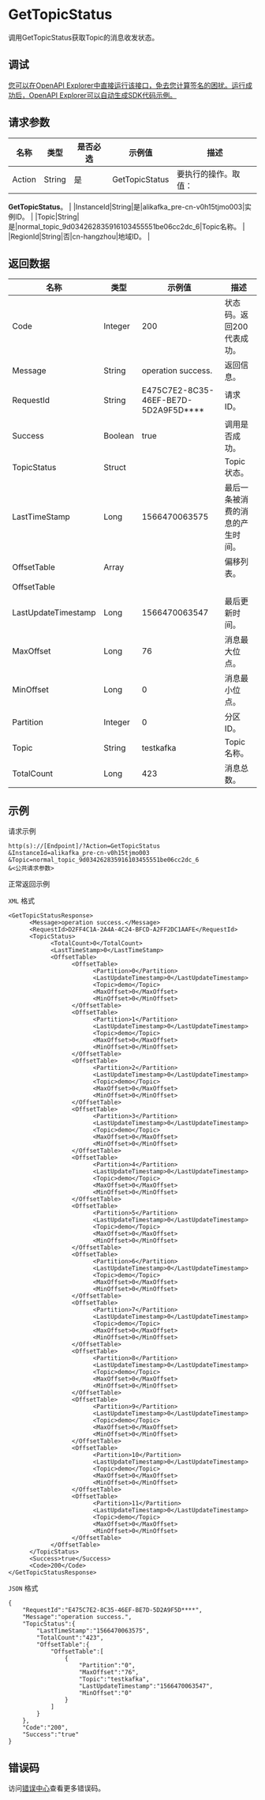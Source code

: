 # GetTopicStatus

调用GetTopicStatus获取Topic的消息收发状态。

## 调试

[您可以在OpenAPI Explorer中直接运行该接口，免去您计算签名的困扰。运行成功后，OpenAPI Explorer可以自动生成SDK代码示例。](https://api.aliyun.com/#product=alikafka&api=GetTopicStatus&type=RPC&version=2019-09-16)

## 请求参数

|名称|类型|是否必选|示例值|描述|
|--|--|----|---|--|
|Action|String|是|GetTopicStatus|要执行的操作。取值：

 **GetTopicStatus**。 |
|InstanceId|String|是|alikafka\_pre-cn-v0h15tjmo003|实例ID。 |
|Topic|String|是|normal\_topic\_9d034262835916103455551be06cc2dc\_6|Topic名称。 |
|RegionId|String|否|cn-hangzhou|地域ID。 |

## 返回数据

|名称|类型|示例值|描述|
|--|--|---|--|
|Code|Integer|200|状态码。返回200代表成功。 |
|Message|String|operation success.|返回信息。 |
|RequestId|String|E475C7E2-8C35-46EF-BE7D-5D2A9F5D\*\*\*\*|请求ID。 |
|Success|Boolean|true|调用是否成功。 |
|TopicStatus|Struct| |Topic状态。 |
|LastTimeStamp|Long|1566470063575|最后一条被消费的消息的产生时间。 |
|OffsetTable|Array| |偏移列表。 |
|OffsetTable| | | |
|LastUpdateTimestamp|Long|1566470063547|最后更新时间。 |
|MaxOffset|Long|76|消息最大位点。 |
|MinOffset|Long|0|消息最小位点。 |
|Partition|Integer|0|分区ID。 |
|Topic|String|testkafka|Topic名称。 |
|TotalCount|Long|423|消息总数。 |

## 示例

请求示例

```
http(s)://[Endpoint]/?Action=GetTopicStatus
&InstanceId=alikafka_pre-cn-v0h15tjmo003
&Topic=normal_topic_9d034262835916103455551be06cc2dc_6
&<公共请求参数>
```

正常返回示例

`XML` 格式

```
<GetTopicStatusResponse>
      <Message>operation success.</Message>
      <RequestId>D2FF4C1A-2A4A-4C24-BFCD-A2FF2DC1AAFE</RequestId>
      <TopicStatus>
            <TotalCount>0</TotalCount>
            <LastTimeStamp>0</LastTimeStamp>
            <OffsetTable>
                  <OffsetTable>
                        <Partition>0</Partition>
                        <LastUpdateTimestamp>0</LastUpdateTimestamp>
                        <Topic>demo</Topic>
                        <MaxOffset>0</MaxOffset>
                        <MinOffset>0</MinOffset>
                  </OffsetTable>
                  <OffsetTable>
                        <Partition>1</Partition>
                        <LastUpdateTimestamp>0</LastUpdateTimestamp>
                        <Topic>demo</Topic>
                        <MaxOffset>0</MaxOffset>
                        <MinOffset>0</MinOffset>
                  </OffsetTable>
                  <OffsetTable>
                        <Partition>2</Partition>
                        <LastUpdateTimestamp>0</LastUpdateTimestamp>
                        <Topic>demo</Topic>
                        <MaxOffset>0</MaxOffset>
                        <MinOffset>0</MinOffset>
                  </OffsetTable>
                  <OffsetTable>
                        <Partition>3</Partition>
                        <LastUpdateTimestamp>0</LastUpdateTimestamp>
                        <Topic>demo</Topic>
                        <MaxOffset>0</MaxOffset>
                        <MinOffset>0</MinOffset>
                  </OffsetTable>
                  <OffsetTable>
                        <Partition>4</Partition>
                        <LastUpdateTimestamp>0</LastUpdateTimestamp>
                        <Topic>demo</Topic>
                        <MaxOffset>0</MaxOffset>
                        <MinOffset>0</MinOffset>
                  </OffsetTable>
                  <OffsetTable>
                        <Partition>5</Partition>
                        <LastUpdateTimestamp>0</LastUpdateTimestamp>
                        <Topic>demo</Topic>
                        <MaxOffset>0</MaxOffset>
                        <MinOffset>0</MinOffset>
                  </OffsetTable>
                  <OffsetTable>
                        <Partition>6</Partition>
                        <LastUpdateTimestamp>0</LastUpdateTimestamp>
                        <Topic>demo</Topic>
                        <MaxOffset>0</MaxOffset>
                        <MinOffset>0</MinOffset>
                  </OffsetTable>
                  <OffsetTable>
                        <Partition>7</Partition>
                        <LastUpdateTimestamp>0</LastUpdateTimestamp>
                        <Topic>demo</Topic>
                        <MaxOffset>0</MaxOffset>
                        <MinOffset>0</MinOffset>
                  </OffsetTable>
                  <OffsetTable>
                        <Partition>8</Partition>
                        <LastUpdateTimestamp>0</LastUpdateTimestamp>
                        <Topic>demo</Topic>
                        <MaxOffset>0</MaxOffset>
                        <MinOffset>0</MinOffset>
                  </OffsetTable>
                  <OffsetTable>
                        <Partition>9</Partition>
                        <LastUpdateTimestamp>0</LastUpdateTimestamp>
                        <Topic>demo</Topic>
                        <MaxOffset>0</MaxOffset>
                        <MinOffset>0</MinOffset>
                  </OffsetTable>
                  <OffsetTable>
                        <Partition>10</Partition>
                        <LastUpdateTimestamp>0</LastUpdateTimestamp>
                        <Topic>demo</Topic>
                        <MaxOffset>0</MaxOffset>
                        <MinOffset>0</MinOffset>
                  </OffsetTable>
                  <OffsetTable>
                        <Partition>11</Partition>
                        <LastUpdateTimestamp>0</LastUpdateTimestamp>
                        <Topic>demo</Topic>
                        <MaxOffset>0</MaxOffset>
                        <MinOffset>0</MinOffset>
                  </OffsetTable>
            </OffsetTable>
      </TopicStatus>
      <Success>true</Success>
      <Code>200</Code>
</GetTopicStatusResponse>
```

`JSON` 格式

```
{
    "RequestId":"E475C7E2-8C35-46EF-BE7D-5D2A9F5D****",
    "Message":"operation success.",
    "TopicStatus":{
        "LastTimeStamp":"1566470063575",
        "TotalCount":"423",
        "OffsetTable":{
            "OffsetTable":[
                {
                    "Partition":"0",
                    "MaxOffset":"76",
                    "Topic":"testkafka",
                    "LastUpdateTimestamp":"1566470063547",
                    "MinOffset":"0"
                }
            ]
        }
    },
    "Code":"200",
    "Success":"true"
}
```

## 错误码

访问[错误中心](https://error-center.aliyun.com/status/product/alikafka)查看更多错误码。

